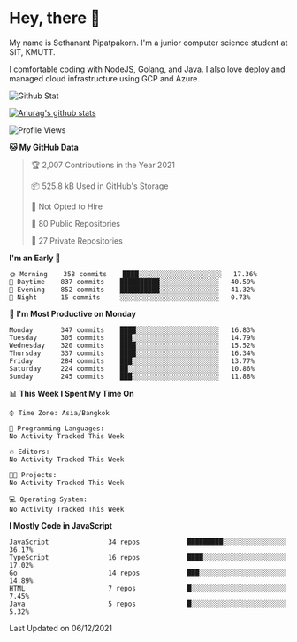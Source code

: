 # Hey, there 🙌
My name is Sethanant Pipatpakorn. I'm a junior computer science student at SIT, KMUTT.

I comfortable coding with NodeJS, Golang, and Java. I also love deploy and managed cloud infrastructure using GCP and Azure.

![Github Stat](https://github-profile-summary-cards.vercel.app/api/cards/profile-details?username=thetkpark&theme=dracula)

[![Anurag's github stats](https://github-readme-stats.vercel.app/api?username=thetkpark&count_private=true&show_icons=true&theme=tokyonight)](https://github.com/anuraghazra/github-readme-stats)

<!--START_SECTION:waka-->
![Profile Views](http://img.shields.io/badge/Profile%20Views-0-blue)

**🐱 My GitHub Data** 

> 🏆 2,007 Contributions in the Year 2021
 > 
> 📦 525.8 kB Used in GitHub's Storage 
 > 
> 🚫 Not Opted to Hire
 > 
> 📜 80 Public Repositories 
 > 
> 🔑 27 Private Repositories  
 > 
**I'm an Early 🐤** 

```text
🌞 Morning    358 commits    ████░░░░░░░░░░░░░░░░░░░░░   17.36% 
🌆 Daytime    837 commits    ██████████░░░░░░░░░░░░░░░   40.59% 
🌃 Evening    852 commits    ██████████░░░░░░░░░░░░░░░   41.32% 
🌙 Night      15 commits     ░░░░░░░░░░░░░░░░░░░░░░░░░   0.73%

```
📅 **I'm Most Productive on Monday** 

```text
Monday       347 commits    ████░░░░░░░░░░░░░░░░░░░░░   16.83% 
Tuesday      305 commits    ███░░░░░░░░░░░░░░░░░░░░░░   14.79% 
Wednesday    320 commits    ████░░░░░░░░░░░░░░░░░░░░░   15.52% 
Thursday     337 commits    ████░░░░░░░░░░░░░░░░░░░░░   16.34% 
Friday       284 commits    ███░░░░░░░░░░░░░░░░░░░░░░   13.77% 
Saturday     224 commits    ██░░░░░░░░░░░░░░░░░░░░░░░   10.86% 
Sunday       245 commits    ███░░░░░░░░░░░░░░░░░░░░░░   11.88%

```


📊 **This Week I Spent My Time On** 

```text
⌚︎ Time Zone: Asia/Bangkok

💬 Programming Languages: 
No Activity Tracked This Week

🔥 Editors: 
No Activity Tracked This Week

🐱‍💻 Projects: 
No Activity Tracked This Week

💻 Operating System: 
No Activity Tracked This Week

```

**I Mostly Code in JavaScript** 

```text
JavaScript               34 repos            █████████░░░░░░░░░░░░░░░░   36.17% 
TypeScript               16 repos            ████░░░░░░░░░░░░░░░░░░░░░   17.02% 
Go                       14 repos            ███░░░░░░░░░░░░░░░░░░░░░░   14.89% 
HTML                     7 repos             █░░░░░░░░░░░░░░░░░░░░░░░░   7.45% 
Java                     5 repos             █░░░░░░░░░░░░░░░░░░░░░░░░   5.32%

```



 Last Updated on 06/12/2021
<!--END_SECTION:waka-->

